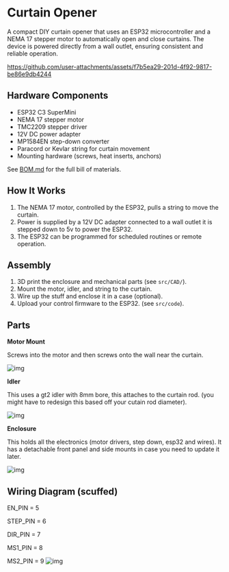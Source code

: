 # Curtain Opener

A compact DIY curtain opener that uses an ESP32 microcontroller and a NEMA 17 stepper motor to automatically open and close curtains. The device is powered directly from a wall outlet, ensuring consistent and reliable operation.


https://github.com/user-attachments/assets/f7b5ea29-201d-4f92-9817-be86e9db4244



## Hardware Components

- ESP32 C3 SuperMini
- NEMA 17 stepper motor
- TMC2209 stepper driver
- 12V DC power adapter
- MP1584EN step-down converter
- Paracord or Kevlar string for curtain movement
- Mounting hardware (screws, heat inserts, anchors)

See [BOM.md](BOM.md) for the full bill of materials.

## How It Works

1. The NEMA 17 motor, controlled by the ESP32, pulls a string to move the curtain.
2. Power is supplied by a 12V DC adapter connected to a wall outlet it is stepped down to 5v to power the ESP32.
3. The ESP32 can be programmed for scheduled routines or remote operation.


## Assembly

1. 3D print the enclosure and mechanical parts (see `src/CAD/`).
3. Mount the motor, idler, and string to the curtain.
4. Wire up the stuff and enclose it in a case (optional).
5. Upload your control firmware to the ESP32. (see `src/code`).

## Parts


**Motor Mount**

Screws into the motor and then screws onto the wall near the curtain.

![img](https://hc-cdn.hel1.your-objectstorage.com/s/v3/f254cdb409c4352ede6f9bf59e0e4b67e1376b5c_image.png)

**Idler**

This uses a gt2 idler with 8mm bore, this attaches to the curtain rod. (you might have to redesign this based off your cutain rod diameter).

![img](https://hc-cdn.hel1.your-objectstorage.com/s/v3/1b50151c39fc53b18b28b7761289c440c27df66d_image.png)


**Enclosure**

This holds all the electronics (motor drivers, step down, esp32 and wires). It has a detachable front panel and side mounts in case you need to update it later.

![img](https://hc-cdn.hel1.your-objectstorage.com/s/v3/43ee5cf89285f22024de84485ae08d6685e71685_image.png)

## Wiring Diagram (scuffed)

EN_PIN = 5

STEP_PIN = 6

DIR_PIN = 7

MS1_PIN = 8

MS2_PIN = 9
![img](https://hc-cdn.hel1.your-objectstorage.com/s/v3/bd48201a68f4de720ef6dcef808b0d0c94304497_image.png)


